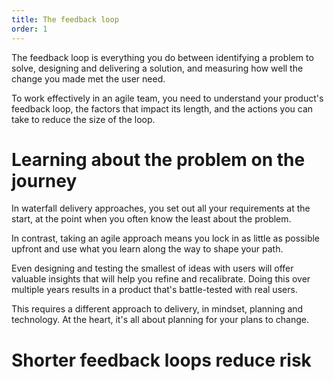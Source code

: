 ```yaml
---
title: The feedback loop
order: 1
---
```


The feedback loop is everything you do between identifying a problem to solve, designing and delivering a solution, and measuring how well the change you made met the user need.

To work effectively in an agile team, you need to understand your product's feedback loop, the factors that impact its length, and the actions you can take to reduce the size of the loop.


# Learning about the problem on the journey

In waterfall delivery approaches, you set out all your requirements at the start, at the point when you often know the least about the problem.

In contrast, taking an agile approach means you lock in as little as possible upfront and use what you learn along the way to shape your path.

Even designing and testing the smallest of ideas with users will offer valuable insights that will help you refine and recalibrate. Doing this over multiple years results in a product that's battle-tested with real users.

This requires a different approach to delivery, in mindset, planning and technology. At the heart, it's all about planning for your plans to change.


# Shorter feedback loops reduce risk

